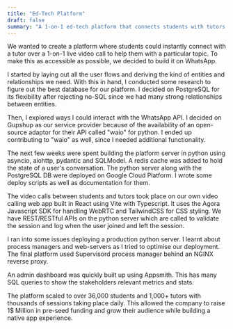 ```yaml
---
title: "Ed-Tech Platform"
draft: false
summary: "A 1-on-1 ed-tech platform that connects students with tutors over WhatsApp instantly."
---
```


We wanted to create a platform where students could instantly connect with a tutor over a 1-on-1 live video call to help them with a particular topic. To make this as accessible as possible, we decided to build it on WhatsApp.

I started by laying out all the user flows and deriving the kind of entities and relationships we need. With this in hand, I conducted some research to figure out the best database for our platform. I decided on PostgreSQL for its flexibility after rejecting no-SQL since we had many strong relationships between entities.

Then, I explored ways I could interact with the WhatsApp API. I decided on Gupshup as our service provider because of the availability of an open-source adaptor for their API called "waio" for python. I ended up contributing to "waio" as well, since I needed additional functionality.

The next few weeks were spent building the platform server in python using asyncio, aiohttp, pydantic and SQLModel. A redis cache was added to hold the state of a user's conversation. The python server along with the PostgreSQL DB were deployed on Google Cloud Platform. I wrote some deploy scripts as well as documentation for them.

The video calls between students and tutors took place on our own video calling web app built in React using Vite with Typescript. It uses the Agora Javascript SDK for handling WebRTC and TailwindCSS for CSS styling. We have REST/RESTful APIs on the python server which are called to validate the session and log when the user joined and left the session.

I ran into some issues deploying a production python server. I learnt about process managers and web-servers as I tried to optimise our deployment. The final platform used Supervisord process manager behind an NGINX reverse proxy.

An admin dashboard was quickly built up using Appsmith. This has many SQL queries to show the stakeholders relevant metrics and stats.

The platform scaled to over 36,000 students and 1,000+ tutors with thousands of sessions taking place daily. This allowed the company to raise 1$ Million in pre-seed funding and grow their audience while building a native app experience.
